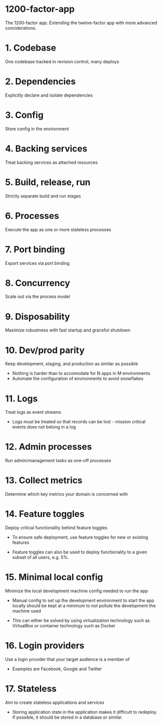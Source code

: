 # 1200-factor-app
The 1200-factor app. Extending the twelve-factor app with more advanced conciderations. 

# 1. Codebase
One codebase tracked in revision control, many deploys

# 2. Dependencies
Explicitly declare and isolate dependencies

# 3. Config
Store config in the environment

# 4. Backing services
Treat backing services as attached resources

# 5. Build, release, run
Strictly separate build and run stages

# 6. Processes
Execute the app as one or more stateless processes

# 7. Port binding
Export services via port binding

# 8. Concurrency
Scale out via the process model

# 9. Disposability
Maximize robustness with fast startup and graceful shutdown

# 10. Dev/prod parity
Keep development, staging, and production as similar as possible

- Nothing is harder than to accomodate for N apps in M environments
- Automate the configuration of environments to avoid snowflakes

# 11. Logs
Treat logs as event streams

- Logs must be treated so that records can be lost - mission critical
events does not belong in a log

# 12. Admin processes
Run admin/management tasks as one-off processes

# 13. Collect metrics
Determine which key metrics your domain is concerned with

# 14. Feature toggles
Deploy critical functionality behind feature toggles

- To ensure safe deployment, use feature toggles for new or existing
features

- Feature toggles can also be used to deploy functionality to a given
subset of all users, e.g. 5%.

# 15. Minimal local config
Minimize the local development machine config needed to run the app

- Manual config to set up the development environment to start the app
locally should be kept at a minimum to not pollute the development
the machine used

- This can either be solved by using virtualization technology such as
VirtualBox or container technology such as Docker


# 16. Login providers
Use a login provider that your target audience is a member of

- Examples are Facebook, Google and Twitter

# 17. Stateless 
Aim to create stateless applications and services

- Storing application state in the application makes it difficult to
redeploy. If possible, it should be stored in a database or similar.
